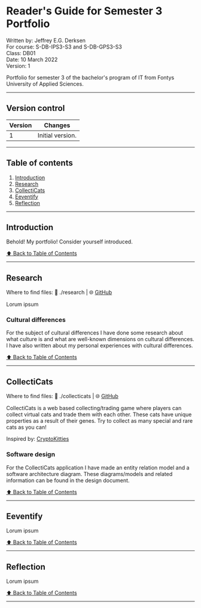# Reader's Guide for Semester 3 Portfolio

Written by: Jeffrey E.G. Derksen  
For course: S-DB-IPS3-S3 and S-DB-GPS3-S3  
Class: DB01  
Date: 10 March 2022  
Version: 1  

Portfolio for semester 3 of the bachelor's program of IT from Fontys University of Applied Sciences.

---

## Version control

| Version | Changes |
|---------|---------|
| 1 | Initial version. |

---

## Table of contents

1. [Introduction](#introduction)
2. [Research](#research)
3. [CollectiCats](#collecticats)
4. [Eeventify](#eeventify)
5. [Reflection](#reflection)

---

## Introduction

Behold! My portfolio! Consider yourself introduced.

[:arrow_up: Back to Table of Contents](#table-of-contents)

---

## Research

Where to find files: 📁 ./research | 🌐 [GitHub](https://github.com/jeffrey-fontys/s3-portfolio/tree/main/research)

Lorum ipsum

### Cultural differences

For the subject of cultural differences I have done some research about what culture is and what are well-known dimensions on cultural differences. I have also written about my personal experiences with cultural differences.

[⬆️ Back to Table of Contents](#table-of-contents)

---

## CollectiCats

Where to find files: 📁 ./collecticats | 🌐 [GitHub](https://github.com/jeffrey-fontys/s3-portfolio/tree/main/collecticats)

CollectiCats is a web based collecting/trading game where players can collect virtual cats and trade them with each other. These cats have unique properties as a result of their genes. Try to collect as many special and rare cats as you can!

Inspired by: [CryptoKitties](https://www.cryptokitties.co/)

### Software design

For the CollectiCats application I have made an entity relation model and a software architecture diagram. These diagrams/models and related information can be found in the design document.

[⬆️ Back to Table of Contents](#table-of-contents)

---

## Eeventify

Lorum ipsum

[⬆️ Back to Table of Contents](#table-of-contents)

---

## Reflection

Lorum ipsum

[⬆️ Back to Table of Contents](#table-of-contents)

---
